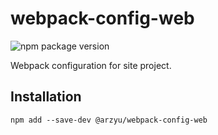 # webpack-config-web

![npm package version](https://img.shields.io/npm/v/@arzyu/webpack-config-web?style=flat-square)

Webpack configuration for site project.

## Installation

```shell
npm add --save-dev @arzyu/webpack-config-web
```
